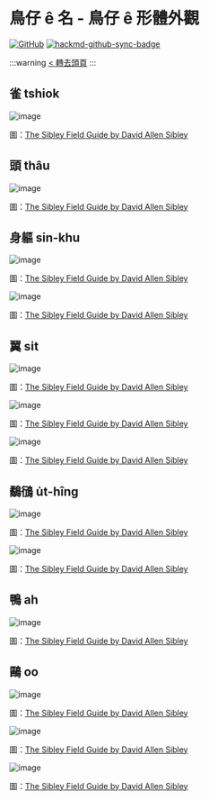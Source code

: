 # 鳥仔 ê 名 - 鳥仔 ê 形體外觀

[![GitHub](https://img.shields.io/badge/GitHub-black?logo=github)](https://github.com/siansiansu/tsiau-a-e-mia)
[![hackmd-github-sync-badge](https://hackmd.io/jF7KDGz8Qg-AZ8O-r2n4OQ/badge)](https://hackmd.io/jF7KDGz8Qg-AZ8O-r2n4OQ)

:::warning
[< 轉去頭頁](https://hackmd.io/@siansiansu/Hy4VzNvha)
:::

## 雀 tshiok

![image](https://github.com/siansiansu/tsiau-a-e-mia/assets/33391637/2b0e845b-7141-44a3-9131-9156ab12eebc)

圖：[The Sibley Field Guide by David Allen Sibley](https://www.audubon.org/marketplace/sibley-field-guides)

## 頭 thâu

![image](https://github.com/siansiansu/tsiau-a-e-mia/assets/33391637/78b2f185-8e40-42b5-9c7d-34995646bba3)

圖：[The Sibley Field Guide by David Allen Sibley](https://www.audubon.org/marketplace/sibley-field-guides)

## 身軀 sin-khu

![image](https://github.com/siansiansu/tsiau-a-e-mia/assets/33391637/de37e5ae-c2cc-4d47-be7b-6678e81b847d)

圖：[The Sibley Field Guide by David Allen Sibley](https://www.audubon.org/marketplace/sibley-field-guides)

![image](https://github.com/siansiansu/tsiau-a-e-mia/assets/33391637/107fe2d7-3fba-4328-b68c-e5b5ed512890)

圖：[The Sibley Field Guide by David Allen Sibley](https://www.audubon.org/marketplace/sibley-field-guides)

## 翼 si̍t

![image](https://github.com/siansiansu/tsiau-a-e-mia/assets/33391637/c03c6f72-ab52-4841-a986-78e8509ee28a)

圖：[The Sibley Field Guide by David Allen Sibley](https://www.audubon.org/marketplace/sibley-field-guides)

![image](https://github.com/siansiansu/tsiau-a-e-mia/assets/33391637/595f1685-7f40-4138-8cd9-489f35a31df5)

圖：[The Sibley Field Guide by David Allen Sibley](https://www.audubon.org/marketplace/sibley-field-guides)

![image](https://github.com/siansiansu/tsiau-a-e-mia/assets/33391637/a0dc440a-b08d-435c-ab0f-119035488736)

圖：[The Sibley Field Guide by David Allen Sibley](https://www.audubon.org/marketplace/sibley-field-guides)

## 鷸鴴 u̍t-hîng

![image](https://github.com/siansiansu/tsiau-a-e-mia/assets/33391637/0686808b-ba16-4fec-9c46-82bf0b92bfd7)

圖：[The Sibley Field Guide by David Allen Sibley](https://www.audubon.org/marketplace/sibley-field-guides)

![image](https://github.com/siansiansu/tsiau-a-e-mia/assets/33391637/afc358f7-8e74-45a4-b653-164b311ecec5)

圖：[The Sibley Field Guide by David Allen Sibley](https://www.audubon.org/marketplace/sibley-field-guides)

## 鴨 ah

![image](https://github.com/siansiansu/tsiau-a-e-mia/assets/33391637/b494c971-a042-42e2-8728-930ed2589b56)

圖：[The Sibley Field Guide by David Allen Sibley](https://www.audubon.org/marketplace/sibley-field-guides)

## 鷗 oo

![image](https://github.com/siansiansu/tsiau-a-e-mia/assets/33391637/e291c5a3-2c65-4aa1-82bc-5092a4553eca)

圖：[The Sibley Field Guide by David Allen Sibley](https://www.audubon.org/marketplace/sibley-field-guides)

![image](https://github.com/siansiansu/tsiau-a-e-mia/assets/33391637/cf73f1f8-89a1-48cc-8e90-763ac963561e)

圖：[The Sibley Field Guide by David Allen Sibley](https://www.audubon.org/marketplace/sibley-field-guides)

![image](https://github.com/siansiansu/tsiau-a-e-mia/assets/33391637/bf030ada-7827-4b38-829c-e82d2d5ea9e4)

圖：[The Sibley Field Guide by David Allen Sibley](https://www.audubon.org/marketplace/sibley-field-guides)
